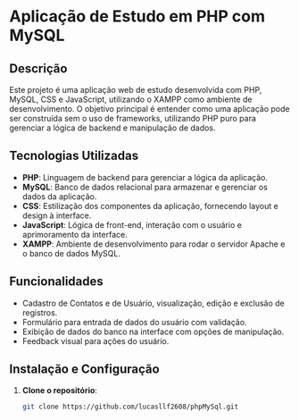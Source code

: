 # Aplicação de Estudo em PHP com MySQL

## Descrição

Este projeto é uma aplicação web de estudo desenvolvida com PHP, MySQL, CSS e JavaScript, utilizando o XAMPP como ambiente de desenvolvimento. O objetivo principal é entender como uma aplicação pode ser construída sem o uso de frameworks, utilizando PHP puro para gerenciar a lógica de backend e manipulação de dados.

## Tecnologias Utilizadas

- **PHP**: Linguagem de backend para gerenciar a lógica da aplicação.
- **MySQL**: Banco de dados relacional para armazenar e gerenciar os dados da aplicação.
- **CSS**: Estilização dos componentes da aplicação, fornecendo layout e design à interface.
- **JavaScript**: Lógica de front-end, interação com o usuário e aprimoramento da interface.
- **XAMPP**: Ambiente de desenvolvimento para rodar o servidor Apache e o banco de dados MySQL.

## Funcionalidades

- Cadastro de Contatos e de Usuário, visualização, edição e exclusão de registros.
- Formulário para entrada de dados do usuário com validação.
- Exibição de dados do banco na interface com opções de manipulação.
- Feedback visual para ações do usuário.

## Instalação e Configuração

1. **Clone o repositório**:

   ```bash
   git clone https://github.com/lucasllf2608/phpMySql.git
